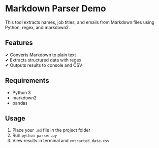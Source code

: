 # Markdown Parser Demo

This tool extracts names, job titles, and emails from Markdown files using Python, regex, and markdown2.

## Features

✔ Converts Markdown to plain text  
✔ Extracts structured data with regex  
✔ Outputs results to console and CSV  

## Requirements

- Python 3  
- markdown2  
- pandas  

## Usage

1. Place your `.md` file in the project folder  
2. Run `python parser.py`  
3. View results in terminal and `extracted_data.csv`  
